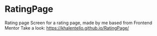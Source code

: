 # RatingPage
Rating page
Screen for a rating page, made by me based from Frontend Mentor 
Take a look: https://khalentello.github.io/RatingPage/
